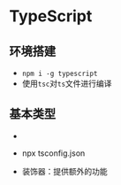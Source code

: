 # TypeScript

## 环境搭建

- `npm i -g typescript`
- 使用`tsc`对`ts`文件进行编译

## 基本类型

- 

- npx tsconfig.json
- 装饰器：提供额外的功能

